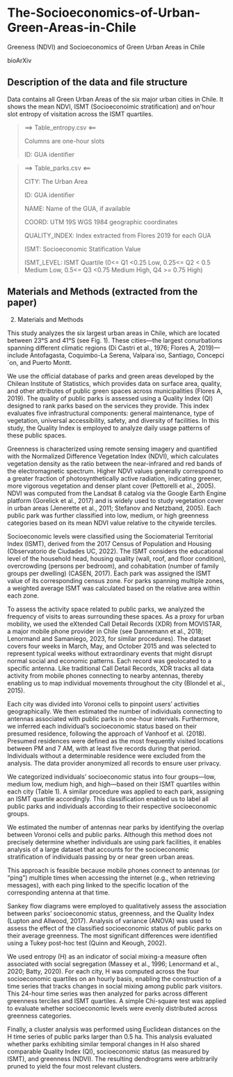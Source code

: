 # The-Socioeconomics-of-Urban-Green-Areas-in-Chile

Greeness (NDVI) and Socioeconomics of Green Urban Areas in Chile 

bioArXiv

## Description of the data and file structure

Data contains all Green Urban Areas of the six major urban cities in Chile. It shows the mean NDVI, ISMT (Socioeconoimic stratification) and on'hour slot entropy of visitation across the ISMT quartiles.

> ==> Table_entropy.csv <==
> 
> Columns are one-hour slots
>
> ID: GUA identifier

> ==> Table_parks.csv <==
> 
> CITY: The Urban Area
>
> ID: GUA identifier
>
> NAME: Name of the GUA, if available
>
> COORD: UTM 19S WGS  1984 geographic coordinates
>
> QUALITY_INDEX: Index extracted from Flores 2019 for each GUA
>
> ISMT: Socioeconomic Statification Value
>
> ISMT_LEVEL: ISMT Quartile (0<= Q1 <0.25 Low, 0.25<= Q2 < 0.5 Medium Low, 0.5<= Q3 <0.75 Medium High, Q4 >= 0.75 High)

## Materials and Methods (extracted from the paper)

2. Materials and Methods

This study analyzes the six largest urban areas in Chile, which are located between 23°S and 41°S (see Fig. 1). These cities—the largest conurbations spanning different climatic regions (Di Castri et al., 1976; Flores A, 2019)—include Antofagasta, Coquimbo-La Serena, Valpara´ıso, Santiago, Concepci´on, and Puerto Montt.

We use the official database of parks and green areas developed by the Chilean Institute of Statistics, which provides data on surface area, quality, and other attributes of public green spaces across municipalities (Flores A, 2019). The quality of public parks is assessed using a Quality Index (QI) designed to rank parks based on the services they provide. This index evaluates five infrastructural components: general maintenance, type of vegetation, universal accessibility, safety, and diversity of facilities. In this study, the Quality Index is employed to analyze daily usage patterns of these public spaces.

Greenness is characterized using remote sensing imagery and quantified with the Normalized Difference Vegetation Index (NDVI), which calculates vegetation density as the ratio between the near-infrared and red bands of the electromagnetic spectrum. Higher NDVI values generally correspond to a greater fraction of photosynthetically active radiation, indicating greener, more vigorous vegetation and denser plant cover (Pettorelli et al., 2005). NDVI was computed from the Landsat 8 catalog via the Google Earth Engine platform (Gorelick et al., 2017) and is widely used to study vegetation cover in urban areas (Jenerette et al., 2011; Stefanov and Netzband, 2005). Each public park was further classified into low, medium, or high greenness categories based on its mean NDVI value relative to the citywide terciles.

Socioeconomic levels were classified using the Sociomaterial Territorial Index (ISMT), derived from the 2017 Census of Population and Housing (Observatorio de Ciudades UC, 2022). The ISMT considers the educational level of the household head, housing quality (wall, roof, and floor condition), overcrowding (persons per bedroom), and cohabitation (number of family groups per dwelling) (CASEN, 2017). Each park was assigned the ISMT value of its corresponding census zone. For parks spanning multiple zones, a weighted average ISMT was calculated based on the relative area within each zone.

To assess the activity space related to public parks, we analyzed the frequency of visits to areas surrounding these spaces. As a proxy for urban mobility, we used the eXtended Call Detail Records (XDR) from MOVISTAR, a major mobile phone provider in Chile (see Dannemann et al., 2018; Lenormand and Samaniego, 2023, for similar procedures). The dataset covers four weeks in March, May, and October 2015 and was selected to represent typical weeks without extraordinary events that might disrupt normal social and economic patterns. Each record was geolocated to a specific antenna. Like traditional Call Detail Records, XDR tracks all data activity from mobile phones connecting to nearby antennas, thereby enabling us to map individual movements throughout the city (Blondel et al., 2015).

Each city was divided into Voronoi cells to pinpoint users’ activities geographically. We then estimated the number of individuals connecting to antennas associated with public parks in one-hour intervals. Furthermore, we inferred each individual’s socioeconomic status based on their presumed residence, following the approach of Vanhoof et al. (2018). Presumed residences were defined as the most frequently visited locations between PM and 7 AM, with at least five records during that period. Individuals without a determinable residence were excluded from the analysis. The data provider anonymized all records to ensure user privacy.

We categorized individuals’ socioeconomic status into four groups—low, medium low, medium high, and high—based on their ISMT quartiles within each city (Table 1). A similar procedure was applied to each park, assigning an ISMT quartile accordingly. This classification enabled us to label all public parks and individuals according to their respective socioeconomic groups.

We estimated the number of antennas near parks by identifying the overlap between Voronoi cells and public parks. Although this method does not precisely determine whether individuals are using park facilities, it enables analysis of a large dataset that accounts for the socioeconomic stratification of individuals passing by or near green urban areas.

This approach is feasible because mobile phones connect to antennas (or “ping”) multiple times when accessing the internet (e.g., when retrieving messages), with each ping linked to the specific location of the corresponding antenna at that time.

Sankey flow diagrams were employed to qualitatively assess the association between parks’ socioeconomic status, greenness, and the Quality Index (Lupton and Allwood, 2017). Analysis of variance (ANOVA) was used to assess the effect of the classified socioeconomic status of public parks on their average greenness. The most significant differences were identified using a Tukey post-hoc test (Quinn and Keough, 2002).

We used entropy (H) as an indicator of social mixing-a measure often associated with social segregation (Massey et al., 1996; Lenormand et al., 2020; Batty, 2020). For each city, H was computed across the four socioeconomic quartiles on an hourly basis, enabling the construction of a time series that tracks changes in social mixing among public park visitors. This 24-hour time series was then analyzed for parks across different greenness terciles and ISMT quartiles. A simple Chi-square test was applied to evaluate whether socioeconomic levels were evenly distributed across greenness categories.

Finally, a cluster analysis was performed using Euclidean distances on the H time series of public parks larger than 0.5 ha. This analysis evaluated whether parks exhibiting similar temporal changes in H also shared comparable Quality Index (QI), socioeconomic status (as measured by ISMT), and greenness (NDVI). The resulting dendrograms were arbitrarily pruned to yield the four most relevant clusters.
